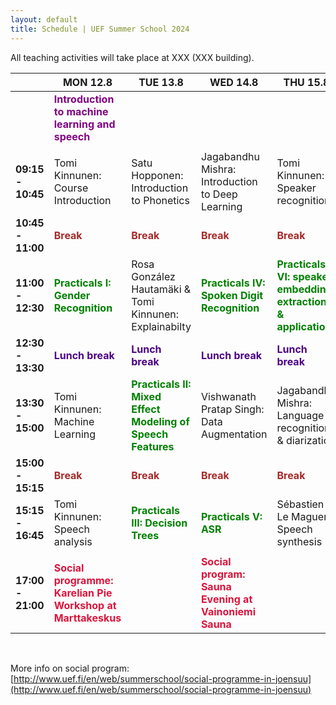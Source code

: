 ```yaml
---
layout: default
title: Schedule | UEF Summer School 2024
---
```


All teaching activities will take place at XXX (XXX building).

|                   | MON 12.8                                               | TUE 13.8                                                | WED 14.8                                          | THU 15.8                                          | FRI 16.8                                          |
|-------------------|-----------------------------------------------------------|---------------------------------------------------------|---------------------------------------------------|---------------------------------------------------|---------------------------------------------------|
|                   |            <span style="color:purple">**Introduction to machine learning and speech**</span>                                        |                                                         |                                                   |                                                         |                                                   |
|                   |                                                   |                                                         |                                                   |                                                         |                                                   |
| **09:15 - 10:45**   |            Tomi Kinnunen: Course Introduction                                       |  Satu Hopponen: Introduction to Phonetics                       |Jagabandhu Mishra: Introduction to Deep Learning                    | Tomi Kinnunen: Speaker recognition | Sébastien Le Maguer: Evaluation of TTS |
| **10:45 - 11:00** | <span style="color:brown">**Break**</span> | <span style="color:brown">**Break**</span>       | <span style="color:brown">**Break**</span> | <span style="color:brown">**Break**</span>       | <span style="color:brown">**Break**</span> |
| **11:00 - 12:30** |        <span style="color:green">**Practicals I: Gender Recognition**</span>    |        Rosa González Hautamäki & Tomi Kinnunen: Explainabilty         | <span style="color:green">**Practicals IV: Spoken Digit Recognition**</span>                | <span style="color:green">**Practicals VI: speaker embedding extraction & application**</span> | Tomi Kinnunen: Spoofing & anti-spoofing |
| **12:30 - 13:30** | <span style="color:indigo">**Lunch break**</span> | <span style="color:indigo">**Lunch break**</span>       | <span style="color:indigo">**Lunch break**</span> | <span style="color:indigo">**Lunch break**</span>       | <span style="color:indigo">**Lunch break**</span>   |
| **13:30 - 15:00** |            Tomi Kinnunen: Machine Learning              |             <span style="color:green">**Practicals II: Mixed Effect Modeling of Speech Features**</span>                 | Vishwanath Pratap Singh: Data Augmentation           |  Jagabandhu Mishra: Language recognition & diarization | Cemal Hanilci: Spoofing countermeasures |
| **15:00 - 15:15** | <span style="color:brown">**Break**</span> | <span style="color:brown">**Break**</span>       | <span style="color:brown">**Break**</span> | <span style="color:brown">**Break**</span>       |   <span style="color:brown">**Break**</span> |
| **15:15 - 16:45** |       Tomi Kinnunen: Speech analysis           | <span style="color:green">**Practicals III: Decision Trees**</span> | <span style="color:green">**Practicals V: ASR**</span>                    | Sébastien Le Maguer: Speech synthesis |  <span style="color:green">**Practicals VII: Anti-spoofing for speaker verification**</span>  |
|                   |                                                   |                                                         |                                                   |                                                         |                                                   |
| **17:00 - 21:00**  | <span style="color:crimson">**Social programme: Karelian Pie Workshop at Marttakeskus**</span>          |                                                         |  <span style="color:crimson">**Social program: Sauna Evening at Vainoniemi Sauna**</span>                                                                            |                                                   |                 <span style="color:crimson">**Farewell dinner (Kerubi)**                                  |

&nbsp;

More info on social program: [http://www.uef.fi/en/web/summerschool/social-programme-in-joensuu](http://www.uef.fi/en/web/summerschool/social-programme-in-joensuu)
&nbsp;


